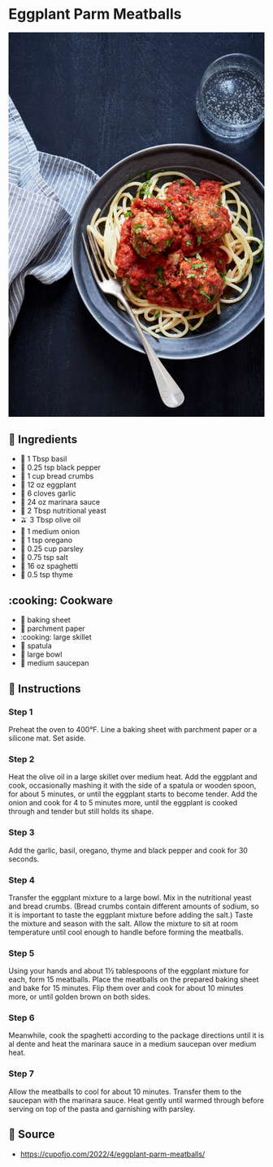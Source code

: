 # Eggplant Parm Meatballs

![Eggplant Parm Meatballs](../assets/images/eggplant-parm-meatballs.jpg)

## :salt: Ingredients

- :herb: 1 Tbsp basil
- :salt: 0.25 tsp black pepper
- :bread: 1 cup bread crumbs
- :eggplant: 12 oz eggplant
- :garlic: 6 cloves garlic
- :tomato: 24 oz marinara sauce
- :microbe: 2 Tbsp nutritional yeast
- :olive: 3 Tbsp olive oil
- :onion: 1 medium onion
- :herb: 1 tsp oregano
- :herb: 0.25 cup parsley
- :salt: 0.75 tsp salt
- :spaghetti: 16 oz spaghetti
- :herb: 0.5 tsp thyme

## :cooking: Cookware

- :cookie: baking sheet
- :page_facing_up: parchment paper
- :cooking: large skillet
- :spoon: spatula
- :bowl_with_spoon: large bowl
- :shallow_pan_of_food: medium saucepan

## :pencil: Instructions

### Step 1

Preheat the oven to 400°F. Line a baking sheet with parchment paper or a silicone mat. Set aside.

### Step 2

Heat the olive oil in a large skillet over medium heat. Add the eggplant and cook, occasionally mashing it with the side
of a spatula or wooden spoon, for about 5 minutes, or until the eggplant starts to become tender. Add the onion and cook
for 4 to 5 minutes more, until the eggplant is cooked through and tender but still holds its shape.

### Step 3

Add the garlic, basil, oregano, thyme and black pepper and cook for 30 seconds.

### Step 4

Transfer the eggplant mixture to a large bowl. Mix in the nutritional yeast and bread crumbs. (Bread crumbs contain
different amounts of sodium, so it is important to taste the eggplant mixture before adding the salt.) Taste the
mixture and season with the salt. Allow the mixture to sit at room temperature until cool enough to handle before
forming the meatballs.

### Step 5

Using your hands and about 1½ tablespoons of the eggplant mixture for each, form 15 meatballs. Place the meatballs on
the prepared baking sheet and bake for 15 minutes. Flip them over and cook for about 10 minutes more, or until golden
brown on both sides.

### Step 6

Meanwhile, cook the spaghetti according to the package directions until it is al dente and heat the marinara sauce in
a medium saucepan over medium heat.

### Step 7

Allow the meatballs to cool for about 10 minutes. Transfer them to the saucepan with the marinara sauce. Heat gently
until warmed through before serving on top of the pasta and garnishing with parsley.

## :link: Source

- <https://cupofjo.com/2022/4/eggplant-parm-meatballs/>
